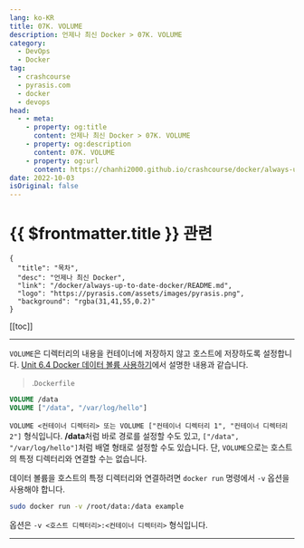 ```yaml
---
lang: ko-KR
title: 07K. VOLUME
description: 언제나 최신 Docker > 07K. VOLUME
category: 
  - DevOps
  - Docker
tag: 
  - crashcourse
  - pyrasis.com
  - docker
  - devops
head:
  - - meta:
    - property: og:title
      content: 언제나 최신 Docker > 07K. VOLUME
    - property: og:description
      content: 07K. VOLUME
    - property: og:url
      content: https://chanhi2000.github.io/crashcourse/docker/always-up-to-date-docker/07K.html
date: 2022-10-03
isOriginal: false
---
```


# {{ $frontmatter.title }} 관련

```component VPCard
{
  "title": "목차",
  "desc": "언제나 최신 Docker",
  "link": "/docker/always-up-to-date-docker/README.md",
  "logo": "https://pyrasis.com/assets/images/pyrasis.png",
  "background": "rgba(31,41,55,0.2)"
}
```

[[toc]]

---

<SiteInfo
  name="7장 - 11. VOLUME"
  desc="언제나 최신 Docker"
  url="https://pyrasis.com/jHLsAlwaysUpToDateDocker/Unit07/11"
  logo="https://pyrasis.com/assets/images/pyrasis.png"
  preview="https://pyrasis.com/assets/images/profile1.png"/>

`VOLUME`은 디렉터리의 내용을 컨테이너에 저장하지 않고 호스트에 저장하도록 설정합니다. [Unit 6.4 Docker 데이터 볼륨 사용하기](/docker/always-up-to-date-docker/06D.md)에서 설명한 내용과 같습니다.

> .<FontIcon icon="fa-brands fa-docker"/>`Dockerfile`

```dockerfile
VOLUME /data
VOLUME ["/data", "/var/log/hello"]
```

`VOLUME <컨테이너 디렉터리> 또는 VOLUME ["컨테이너 디렉터리 1", "컨테이너 디렉터리2"]` 형식입니다. <strong>/data</strong>처럼 바로 경로를 설정할 수도 있고, `["/data", "/var/log/hello"]`처럼 배열 형태로 설정할 수도 있습니다. 단, `VOLUME`으로는 호스트의 특정 디렉터리와 연결할 수는 없습니다.

데이터 볼륨을 호스트의 특정 디렉터리와 연결하려면 `docker run` 명령에서 `-v` 옵션을 사용해야 합니다.

```sh
sudo docker run -v /root/data:/data example
```

옵션은 `-v <호스트 디렉터리>:<컨테이너 디렉터리>` 형식입니다.

---
